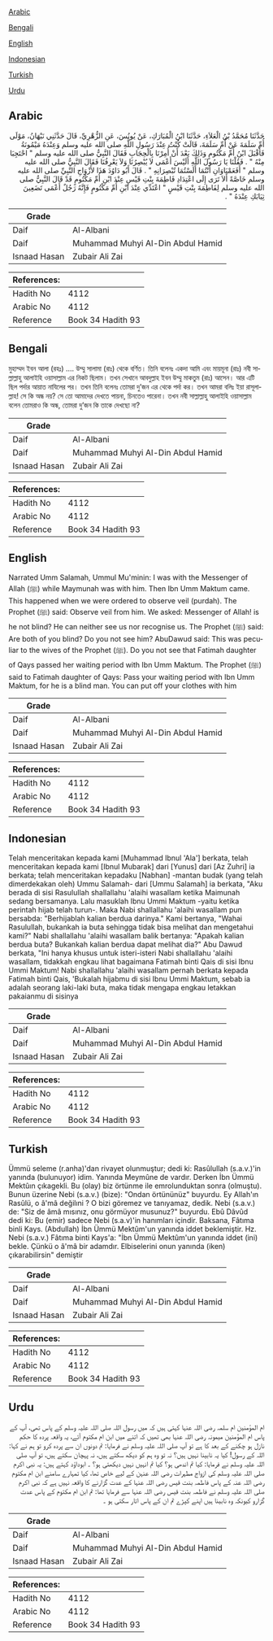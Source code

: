 [Arabic](#arabic)

[Bengali](#bengali)

[English](#english)

[Indonesian](#indonesian)

[Turkish](#turkish)

[Urdu](#urdu)

## Arabic


<div dir="rtl" lang="ar" style={{fontSize:'larger',backgroundColor:'#f8f9fa',padding:20}}>
حَدَّثَنَا مُحَمَّدُ بْنُ الْعَلاَءِ، حَدَّثَنَا ابْنُ الْمُبَارَكِ، عَنْ يُونُسَ، عَنِ الزُّهْرِيِّ، قَالَ حَدَّثَنِي نَبْهَانُ، مَوْلَى أُمِّ سَلَمَةَ عَنْ أُمِّ سَلَمَةَ، قَالَتْ كُنْتُ عِنْدَ رَسُولِ اللَّهِ صلى الله عليه وسلم وَعِنْدَهُ مَيْمُونَةُ فَأَقْبَلَ ابْنُ أُمِّ مَكْتُومٍ وَذَلِكَ بَعْدَ أَنْ أُمِرْنَا بِالْحِجَابِ فَقَالَ النَّبِيُّ صلى الله عليه وسلم ‏"‏ احْتَجِبَا مِنْهُ ‏"‏ ‏.‏ فَقُلْنَا يَا رَسُولَ اللَّهِ أَلَيْسَ أَعْمَى لاَ يُبْصِرُنَا وَلاَ يَعْرِفُنَا فَقَالَ النَّبِيُّ صلى الله عليه وسلم ‏"‏ أَفَعَمْيَاوَانِ أَنْتُمَا أَلَسْتُمَا تُبْصِرَانِهِ ‏"‏ ‏.‏ قَالَ أَبُو دَاوُدَ هَذَا لأَزْوَاجِ النَّبِيِّ صلى الله عليه وسلم خَاصَّةً أَلاَ تَرَى إِلَى اعْتِدَادِ فَاطِمَةَ بِنْتِ قَيْسٍ عِنْدَ ابْنِ أُمِّ مَكْتُومٍ قَدْ قَالَ النَّبِيُّ صلى الله عليه وسلم لِفَاطِمَةَ بِنْتِ قَيْسٍ ‏"‏ اعْتَدِّي عِنْدَ ابْنِ أُمِّ مَكْتُومٍ فَإِنَّهُ رَجُلٌ أَعْمَى تَضَعِينَ ثِيَابَكِ عِنْدَهُ ‏"‏ ‏.‏
</div>
<div style={{backgroundColor:'#f8f9fa',padding:20, marginBottom: 10}}><table> <thead> <tr> <th>Grade</th> <th></th> </tr> </thead> <tbody> <tr><td>Daif</td><td>Al-Albani</td></tr><tr><td>Daif</td><td>Muhammad Muhyi Al-Din Abdul Hamid</td></tr><tr><td>Isnaad Hasan</td><td>Zubair Ali Zai</td></tr></tbody></table><table> <thead> <tr> <th>References:</th> <th></th> </tr> </thead> <tbody><tr><td>Hadith No</td><td>4112</td></tr><tr><td>Arabic No</td><td>4112</td></tr><tr><td>Reference</td><td>Book 34 Hadith 93</td></tr></tbody></table></div>

## Bengali


<div dir="ltr" lang="bn" style={{fontSize:'larger',backgroundColor:'#f8f9fa',padding:20}}>
মুহাম্মদ ইবন আলা (রহঃ) .... উম্মু সালামা (রাঃ) থেকে বর্ণিত। তিনি বলেনঃ একদা আমি এবং মায়মূনা (রাঃ) নবী সাল্লাল্লাহু আলাইহি ওয়াসাল্লাম এর নিকট ছিলাম। তখন সেখানে আবদুল্লাহ ইবন উম্মু মাকতুম (রাঃ) আসেন। আর এটি ছিল পর্দার আয়াত নাযিলের পর। তখন তিনি বলেনঃ তোমরা দু’জন এর থেকে পর্দা কর। তখন আমরা বলিঃ ইয়া রাসূলাল্লাহ! সে কি অন্ধ নয়? সে তো আমাদের দেখতে পায়না, চিনতেও পারেনা। তখন নবী সাল্লাল্লাহু আলাইহি ওয়াসাল্লাম বলেন তোমরাও কি অন্ধ, তোমরা দু’জন কি তাকে দেখছো না?
</div>
<div style={{backgroundColor:'#f8f9fa',padding:20, marginBottom: 10}}><table> <thead> <tr> <th>Grade</th> <th></th> </tr> </thead> <tbody> <tr><td>Daif</td><td>Al-Albani</td></tr><tr><td>Daif</td><td>Muhammad Muhyi Al-Din Abdul Hamid</td></tr><tr><td>Isnaad Hasan</td><td>Zubair Ali Zai</td></tr></tbody></table><table> <thead> <tr> <th>References:</th> <th></th> </tr> </thead> <tbody><tr><td>Hadith No</td><td>4112</td></tr><tr><td>Arabic No</td><td>4112</td></tr><tr><td>Reference</td><td>Book 34 Hadith 93</td></tr></tbody></table></div>

## English


<div dir="ltr" lang="en" style={{fontSize:'larger',backgroundColor:'#f8f9fa',padding:20}}>
Narrated Umm Salamah, Ummul Mu'minin: I was with the Messenger of Allah (ﷺ) while Maymunah was with him. Then Ibn Umm Maktum came. This happened when we were ordered to observe veil (purdah). The Prophet (ﷺ) said: Observe veil from him. We asked: Messenger of Allah! is he not blind? He can neither see us nor recognise us. The Prophet (ﷺ) said: Are both of you blind? Do you not see him? AbuDawud said: This was peculiar to the wives of the Prophet (ﷺ). Do you not see that Fatimah daughter of Qays passed her waiting period with Ibn Umm Maktum. The Prophet (ﷺ) said to Fatimah daughter of Qays: Pass your waiting period with Ibn Umm Maktum, for he is a blind man. You can put off your clothes with him
</div>
<div style={{backgroundColor:'#f8f9fa',padding:20, marginBottom: 10}}><table> <thead> <tr> <th>Grade</th> <th></th> </tr> </thead> <tbody> <tr><td>Daif</td><td>Al-Albani</td></tr><tr><td>Daif</td><td>Muhammad Muhyi Al-Din Abdul Hamid</td></tr><tr><td>Isnaad Hasan</td><td>Zubair Ali Zai</td></tr></tbody></table><table> <thead> <tr> <th>References:</th> <th></th> </tr> </thead> <tbody><tr><td>Hadith No</td><td>4112</td></tr><tr><td>Arabic No</td><td>4112</td></tr><tr><td>Reference</td><td>Book 34 Hadith 93</td></tr></tbody></table></div>

## Indonesian


<div dir="ltr" lang="id" style={{fontSize:'larger',backgroundColor:'#f8f9fa',padding:20}}>
Telah menceritakan kepada kami [Muhammad Ibnul 'Ala'] berkata, telah menceritakan kepada kami [Ibnul Mubarak] dari [Yunus] dari [Az Zuhri] ia berkata; telah menceritakan kepadaku [Nabhan] -mantan budak (yang telah dimerdekakan oleh) Ummu Salamah- dari [Ummu Salamah] ia berkata, "Aku berada di sisi Rasulullah shallallahu 'alaihi wasallam ketika Maimunah sedang bersamanya. Lalu masuklah Ibnu Ummi Maktum -yaitu ketika perintah hijab telah turun-. Maka Nabi shallallahu 'alaihi wasallam pun bersabda: "Berhijablah kalian berdua darinya." Kami bertanya, "Wahai Rasulullah, bukankah ia buta sehingga tidak bisa melihat dan mengetahui kami?" Nabi shallallahu 'alaihi wasallam balik bertanya: "Apakah kalian berdua buta? Bukankah kalian berdua dapat melihat dia?" Abu Dawud berkata, "Ini hanya khusus untuk isteri-isteri Nabi shallallahu 'alaihi wasallam, tidakkah engkau lihat bagaimana Fatimah binti Qais di sisi Ibnu Ummi Maktum! Nabi shallallahu 'alaihi wasallam pernah berkata kepada Fatimah binti Qais, 'Bukalah hijabmu di sisi Ibnu Ummi Maktum, sebab ia adalah seorang laki-laki buta, maka tidak mengapa engkau letakkan pakaianmu di sisinya
</div>
<div style={{backgroundColor:'#f8f9fa',padding:20, marginBottom: 10}}><table> <thead> <tr> <th>Grade</th> <th></th> </tr> </thead> <tbody> <tr><td>Daif</td><td>Al-Albani</td></tr><tr><td>Daif</td><td>Muhammad Muhyi Al-Din Abdul Hamid</td></tr><tr><td>Isnaad Hasan</td><td>Zubair Ali Zai</td></tr></tbody></table><table> <thead> <tr> <th>References:</th> <th></th> </tr> </thead> <tbody><tr><td>Hadith No</td><td>4112</td></tr><tr><td>Arabic No</td><td>4112</td></tr><tr><td>Reference</td><td>Book 34 Hadith 93</td></tr></tbody></table></div>

## Turkish


<div dir="ltr" lang="tr" style={{fontSize:'larger',backgroundColor:'#f8f9fa',padding:20}}>
Ümmü seleme (r.anha)'dan rivayet olunmuştur; dedi ki: Rasûlullah (s.a.v.)'in yanında (bulunuyor) idim. Yanında Meymûne de vardır. Derken İbn Ümmü Mektûın çıkagekli. Bu (olay) biz örtünme ile emrolunduktan sonra (olmuştu). Bunun üzerine Nebi (s.a.v.) (bize): "Ondan örtününüz" buyurdu. Ey Allah'ın Rasûlü, o â'mâ değilıni ? O bizi göremez ve tanıyamaz, dedik. Nebi (s.a.v.) de: "Siz de âmâ mısınız, onu görmüyor musunuz?" buyurdu. Ebû Dâvûd dedi ki: Bu (emir) sadece Nebi (s.a.v)'in hanımları içindir. Baksana, Fâtıma binli Kays. (Abdullah) İbn Ümmü Mektûm'un yanında iddet beklemiştir. Hz. Nebi (s.a.v.) Fâtıma binti Kays'a: "İbn Ümmü Mektûm'un yanında iddet (ini) bekle. Çünkü o â'mâ bir adamdır. Elbiselerini onun yanında (iken) çıkarabilirsin" demiştir
</div>
<div style={{backgroundColor:'#f8f9fa',padding:20, marginBottom: 10}}><table> <thead> <tr> <th>Grade</th> <th></th> </tr> </thead> <tbody> <tr><td>Daif</td><td>Al-Albani</td></tr><tr><td>Daif</td><td>Muhammad Muhyi Al-Din Abdul Hamid</td></tr><tr><td>Isnaad Hasan</td><td>Zubair Ali Zai</td></tr></tbody></table><table> <thead> <tr> <th>References:</th> <th></th> </tr> </thead> <tbody><tr><td>Hadith No</td><td>4112</td></tr><tr><td>Arabic No</td><td>4112</td></tr><tr><td>Reference</td><td>Book 34 Hadith 93</td></tr></tbody></table></div>

## Urdu


<div dir="rtl" lang="ur" style={{fontSize:'larger',backgroundColor:'#f8f9fa',padding:20}}>
ام المؤمنین ام سلمہ رضی اللہ عنہا کہتی ہیں کہ میں رسول اللہ صلی اللہ علیہ وسلم کے پاس تھی، آپ کے پاس ام المؤمنین میمونہ رضی اللہ عنہا بھی تھیں کہ اتنے میں ابن ام مکتوم آئے، یہ واقعہ پردہ کا حکم نازل ہو چکنے کے بعد کا ہے تو آپ صلی اللہ علیہ وسلم نے فرمایا: تم دونوں ان سے پردہ کرو تو ہم نے کہا: اللہ کے رسول! کیا یہ نابینا نہیں ہیں؟ نہ تو وہ ہم کو دیکھ سکتے ہیں، نہ پہچان سکتے ہیں، تو آپ صلی اللہ علیہ وسلم نے فرمایا: کیا تم اندھی ہو؟ کیا تم انہیں نہیں دیکھتی ہو؟ ۔ ابوداؤد کہتے ہیں: یہ نبی اکرم صلی اللہ علیہ وسلم کی ازواج مطہرات رضی اللہ عنہن کے لیے خاص تھا، کیا تمہارے سامنے ابن ام مکتوم رضی اللہ عنہ کے پاس فاطمہ بنت قیس رضی اللہ عنہا کے عدت گزارنے کا واقعہ نہیں ہے کہ نبی اکرم صلی اللہ علیہ وسلم نے فاطمہ بنت قیس رضی اللہ عنہا سے فرمایا تھا: تم ابن ام مکتوم کے پاس عدت گزارو کیونکہ وہ نابینا ہیں اپنے کپڑے تم ان کے پاس اتار سکتی ہو ۔
</div>
<div style={{backgroundColor:'#f8f9fa',padding:20, marginBottom: 10}}><table> <thead> <tr> <th>Grade</th> <th></th> </tr> </thead> <tbody> <tr><td>Daif</td><td>Al-Albani</td></tr><tr><td>Daif</td><td>Muhammad Muhyi Al-Din Abdul Hamid</td></tr><tr><td>Isnaad Hasan</td><td>Zubair Ali Zai</td></tr></tbody></table><table> <thead> <tr> <th>References:</th> <th></th> </tr> </thead> <tbody><tr><td>Hadith No</td><td>4112</td></tr><tr><td>Arabic No</td><td>4112</td></tr><tr><td>Reference</td><td>Book 34 Hadith 93</td></tr></tbody></table></div>